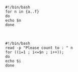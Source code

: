 <!-- Author: Aman Kumar -->
<!-- Created Date: 17-Aug-2025 -->
<!--Purpose: This is a test script for my initial understand of the basics of for loop in bash scripting.-->
```
#!/bin/bash
for n in {a..f}
do
echo $n
done
```
![]()
![]()
```
#!/bin/bash
read -p "Please count to : " n
for ((i=1 ; i<=$n ; i++));
do
echo $i
done
```
<!---->
<!-- End of File -->